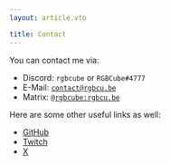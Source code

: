 ```yaml
---
layout: article.vto

title: Contact
---
```


You can contact me via:

- Discord: `rgbcube` or `RGBCube#4777`
- E-Mail: [`contact@rgbcu.be`](mailto:contact@rgbcu.be)
- Matrix: [`@rgbcube:rgbcu.be`](https://matrix.to/#/@rgbcube:rgbcu.be)

Here are some other useful links as well:

- [GitHub](https://github.com/RGBCube)
- [Twitch](https://www.twitch.tv/rgbcube)
- [X](https://x.com/RGBCubed)
